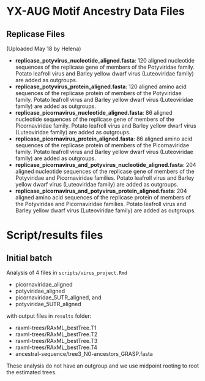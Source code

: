 # YX-AUG Motif Ancestry Data Files

## __Replicase Files__
(Uploaded May 18 by Helena)

- __replicase_potyvirus_nucleotide_aligned.fasta__: 120 aligned nucleotide sequences of the replicase gene of members of the Potyviridae family. Potato leafroll virus and Barley yellow dwarf virus (Luteoviridae family) are added as outgroups. 
- __replicase_potyvirus_protein_aligned.fasta__: 120 aligned amino acid sequences of the replicase protein of members of the Potyviridae family. Potato leafroll virus and Barley yellow dwarf virus (Luteoviridae family) are added as outgroups. 
- __replicase_picornavirus_nucleotide_aligned.fasta__: 86 aligned nucleotide sequences of the replicase gene of members of the Picornaviridae family. Potato leafroll virus and Barley yellow dwarf virus (Luteoviridae family) are added as outgroups. 
- __replicase_picornavirus_protein_aligned.fasta__: 86 aligned amino acid sequences of the replicase protein of members of the Picornaviridae family. Potato leafroll virus and Barley yellow dwarf virus (Luteoviridae family) are added as outgroups. 
- __replicase_picornavirus_and_potyvirus_nucleotide_aligned.fasta__: 204 aligned nucleotide sequences of the replicase gene of members of the Potyviridae and Picornaviridae families. Potato leafroll virus and Barley yellow dwarf virus (Luteoviridae family) are added as outgroups. 
- __replicase_picornavirus_and_potyvirus_protein_aligned.fasta__: 204 aligned amino acid sequences of the replicase protein of members of the Potyviridae and Picornaviridae families. Potato leafroll virus and Barley yellow dwarf virus (Luteoviridae family) are added as outgroups. 


# Script/results files
## Initial batch
Analysis of 4 files in `scripts/virus_project.Rmd`
- picornaviridae_aligned
- potyviridae_aligned
- picornaviridae_5UTR_aligned, and 
- potyviridae_5UTR_aligned

with output files in `results` folder:
- raxml-trees/RAxML_bestTree.T1
- raxml-trees/RAxML_bestTree.T2
- raxml-trees/RAxML_bestTree.T3
- raxml-trees/RAxML_bestTree.T4
- ancestral-sequence/tree3_N0-ancestors_GRASP.fasta

These analysis do not have an outgroup and we use midpoint rooting to root the estimated trees.
